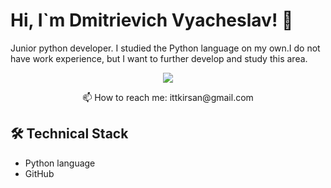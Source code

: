 # Hi, I`m Dmitrievich Vyacheslav! 👋

Junior python developer. I studied the Python language on my own.I do not have work experience, but I want to further develop and study this area.
<p align='center'>
   <a href="www.linkedin.com/in/DmitrievichVyacheslav/">
       <img src="https://img.shields.io/badge/LinkedIn-0077B5?style=for-the-badge&logo=linkedin&logoColor=white"/></a>
</p>
<p align='center'>
   📫 How to reach me: ittkirsan@gmail.com
</p>

## 🛠 Technical Stack
*   Python language
*   GitHub
<!--
**ittkirsan/ittkirsan** is a ✨ _special_ ✨ repository because its `README.md` (this file) appears on your GitHub profile.

Here are some ideas to get you started:

- 🔭 I’m currently working on ...
- 🌱 I’m currently learning ...
- 👯 I’m looking to collaborate on ...
- 🤔 I’m looking for help with ...
- 💬 Ask me about ...
- 📫 How to reach me: ...
- 😄 Pronouns: ...
- ⚡ Fun fact: ...
-->
